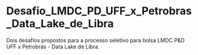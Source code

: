 # Desafio_LMDC_PD_UFF_x_Petrobras_Data_Lake_de_Libra
Dois desafios propostos para a processo seletivo para bolsa LMDC P&amp;D UFF x Petrobrás - Data Lake de Libra.
